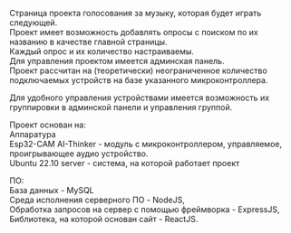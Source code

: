 Страница проекта голосования за музыку, которая будет играть следующей.  
Проект имеет возможность добавлять опросы с поиском по их названию в качестве главной страницы.  
Каждый опрос и их количество настраиваемы.  
Для управления проектом имеется админская панель.  
Проект рассчитан на (теоретически) неограниченное количество 
подключаемых устройств на базе указанного микроконтроллера.

Для удобного управления устройствами имеется возможность их
группировки в админской панели и управления группой.

Проект основан на:  
Аппаратура  
Esp32-CAM AI-Thinker - модуль с микроконтроллером, управляемое, проигрывающее аудио устройство.  
Ubuntu 22.10 server - система, на которой работает проект  

ПО:  
База данных - MySQL  
Среда исполнения серверного ПО - NodeJS,  
Обработка запросов на сервер с помощью фреймворка - ExpressJS,  
Библиотека, на которой основан сайт - ReactJS.  
